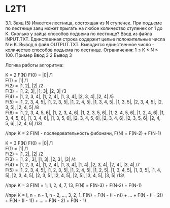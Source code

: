 # L2T1

3.1. Заяц (5)
Имеется лестница, состоящая из N ступенек. При подъеме по лестнице заяц может прыгать на
любое количество ступенек от 1 до K. Сколько у зайца способов подъема по лестнице?
Ввод из файла INPUT.TXT. Единственная строка содержит целые положительные числа N и K.
Вывод в файл OUTPUT.TXT. Выводится единственное число - количество способов подъема по
лестнице.
Ограничения: 1 ≤ K ≤ N ≤ 100.
Пример
Ввод
3 2
Вывод
3

Логика работы алгоритма:

K = 2
F(N)
F(0) = |0|
/1\
F(1) = |1|
/1\
F(2) = |1, 2|, |2|
/2\
F(3) = |1, 2, 3|, |1, 3|, |2, 3|
/3\
F(4) = |1, 2, 3, 4|, |1, 2, 4|, |1, 3, 4|, |2, 3, 4|, |2, 4|
/5\
F(5) = |1, 2, 3, 4, 5|, |1, 2, 3, 5|, |1, 2, 4, 5|, |1, 3, 4, 5|, |1, 3, 5|, |2, 3, 4, 5|, |2, 3, 5|, |2, 4, 5|
/8\
F(6) = |1, 2, 3, 4, 5, 6|, |1, 2, 3, 4, 6|, |1, 2, 3, 5, 6|, |1, 2, 4, 5, 6|, |1, 2, 4, 6|, |1, 3, 4, 5, 6|, |1, 3, 4, 6|, |1, 3, 5, 6|, |2, 3, 4, 5, 6|, |2, 3, 4, 6|, |2, 3, 5, 6|, |2, 4, 5, 6|, |2, 4, 6|
/13\

//при K = 2 F(N) - последовательность фибоначи, F(N) = F(N-2) + F(N-1)

K = 3
F(N)
F(0) = |0|
/1\
F(1) = |1|
/1\
F(2) = |1, 2|, |2|
/2\
F(3) = |1, 2 , 3|, |1, 3|, |2, 3|, |3|
/4\
F(4) = |1, 2, 3, 4|, |1, 2, 4|, |1, 3, 4|, |1, 4|, |2, 3, 4|, |2, 4|, |3, 4|
/7\
F(5) = |1, 2, 3, 4, 5|, |1, 2, 3, 5|, |1, 2, 4, 5|, |1, 2, 5|, |1, 3, 4, 5|, |1, 3, 5|, |1, 4, 5|, |2, 3, 4, 5|, |2, 3, 5|, |2, 4, 5|, |2, 5|, |3, 4, 5|, |3, 5|
/13\

//при K = 3 F(N) = 1, 1, 2, 4, 7, 13, F(N) = F(N-3) + F(N-2) + F(N-1)

//при K = I, n = n - 1, n - 2, ..., 3, 2, 1, 
F(N) = F(N - (I - n)) + ... + F(N - (I - 2)) + F(N - (I - 1)) + ... + F(N - 2) + F(N - 1) 
